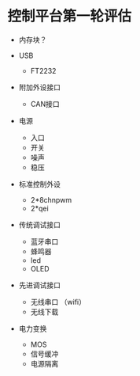 # 控制平台第一轮评估

* 内存块？

* USB
    - FT2232 

* 附加外设接口
    - CAN接口

* 电源
    - 入口
    - 开关
    - 噪声
    - 稳压


* 标准控制外设
    - 2*8chnpwm
    - 2*qei

* 传统调试接口
    - 蓝牙串口
    - 蜂鸣器
    - led
    - OLED

* 先进调试接口
    - 无线串口 （wifi）
    - 无线下载

* 电力变换
    - MOS
    - 信号缓冲
    - 电源隔离

